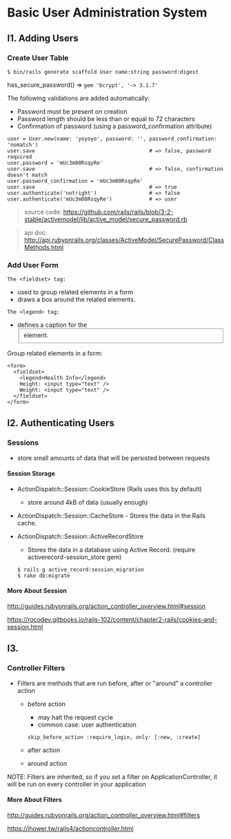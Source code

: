 # Basic User Administration System

## I1. Adding Users

### Create User Table

`$ bin/rails generate scaffold User name:string password:digest`

has_secure_password() => `gem 'bcrypt', '~> 3.1.7'`

The following validations are added automatically:
- Password must be present on creation
- Password length should be less than or equal to 72 characters
- Confirmation of password (using a password_confirmation attribute)

```
user = User.new(name: 'yoyoyo', password: '', password_confirmation: 'nomatch')
user.save                                     # => false, password required
user.password = 'mUc3m00RsqyRe'
user.save                                     # => false, confirmation doesn't match
user.password_confirmation = 'mUc3m00RsqyRe'
user.save                                     # => true
user.authenticate('notright')                 # => false
user.authenticate('mUc3m00RsqyRe')            # => user
```
> source code: https://github.com/rails/rails/blob/3-2-stable/activemodel/lib/active_model/secure_password.rb

> api doc: http://api.rubyonrails.org/classes/ActiveModel/SecurePassword/ClassMethods.html

### Add User Form

`The <fieldset> tag:`
- used to group related elements in a form
- draws a box around the related elements.

`The <legend> tag:`
- defines a caption for the <fieldset> element.

Group related elements in a form:
```
<form>
  <fieldset>
    <legend>Health Info</legend>
    Height: <input type="text" />
    Weight: <input type="text" />
  </fieldset>
</form>
```

## I2. Authenticating Users

### Sessions
- store small amounts of data that will be persisted between requests

#### Session Storage
- ActionDispatch::Session::CookieStore (Rails uses this by default)
  - store around 4kB of data (usually enough)

- ActionDispatch::Session::CacheStore - Stores the data in the Rails cache.

- ActionDispatch::Session::ActiveRecordStore
  - Stores the data in a database using Active Record. (require activerecord-session_store gem)
  ```
  $ rails g active_record:session_migration
  $ rake db:migrate
  ```

#### More About Session

http://guides.rubyonrails.org/action_controller_overview.html#session

https://rocodev.gitbooks.io/rails-102/content/chapter2-rails/cookies-and-session.html

## I3.

### Controller Filters

- Filters are methods that are run before, after or "around" a controller action
  - before action
    - may halt the request cycle
    - common case: user authentication

    `skip_before_action :require_login, only: [:new, :create]`

  - after action

  - around action

NOTE: Filters are inherited, so if you set a filter on ApplicationController, it will be run on every controller in your application

#### More About Filters

http://guides.rubyonrails.org/action_controller_overview.html#filters

https://ihower.tw/rails4/actioncontroller.html
